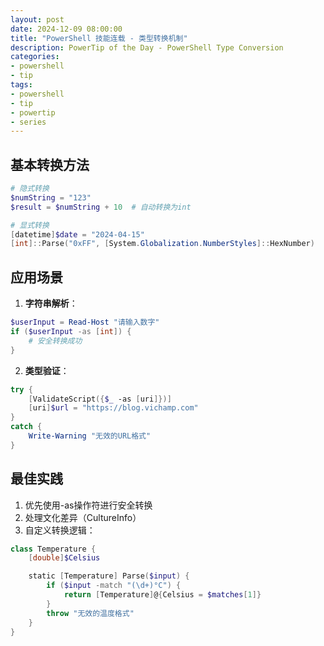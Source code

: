 ```yaml
---
layout: post
date: 2024-12-09 08:00:00
title: "PowerShell 技能连载 - 类型转换机制"
description: PowerTip of the Day - PowerShell Type Conversion
categories:
- powershell
- tip
tags:
- powershell
- tip
- powertip
- series
---
```


## 基本转换方法

```powershell
# 隐式转换
$numString = "123"
$result = $numString + 10  # 自动转换为int

# 显式转换
[datetime]$date = "2024-04-15"
[int]::Parse("0xFF", [System.Globalization.NumberStyles]::HexNumber)
```

## 应用场景
1. **字符串解析**：
```powershell
$userInput = Read-Host "请输入数字"
if ($userInput -as [int]) {
    # 安全转换成功
}
```

2. **类型验证**：
```powershell
try {
    [ValidateScript({$_ -as [uri]})]
    [uri]$url = "https://blog.vichamp.com"
}
catch {
    Write-Warning "无效的URL格式"
}
```

## 最佳实践
1. 优先使用-as操作符进行安全转换
2. 处理文化差异（CultureInfo）
3. 自定义转换逻辑：
```powershell
class Temperature {
    [double]$Celsius

    static [Temperature] Parse($input) {
        if ($input -match "(\d+)°C") {
            return [Temperature]@{Celsius = $matches[1]}
        }
        throw "无效的温度格式"
    }
}
```